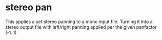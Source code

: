 # stereo pan

This applies a set stereo panning to a mono input file. Turning it into a stereo output file with
left/right panning applied per the given panfactor (-1..1)
